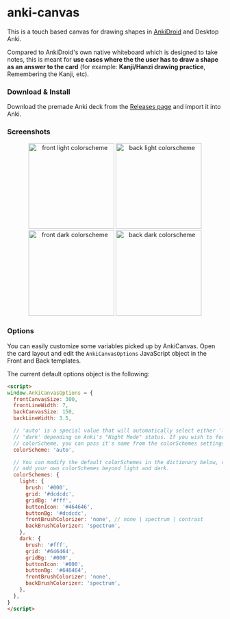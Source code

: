 # anki-canvas

This is a touch based canvas for drawing shapes in [AnkiDroid](https://github.com/ankidroid/Anki-Android) and Desktop Anki.

Compared to AnkiDroid's own native whiteboard which is designed to take notes,
this is meant for **use cases where the the user has to draw a shape as an
answer to the card** (for example: **Kanji/Hanzi drawing practice**,
Remembering the Kanji, etc).


### Download & Install

Download the premade Anki deck from the [Releases page](https://github.com/pigoz/anki-canvas/releases/latest) and import it into Anki.

### Screenshots

<p align="center">
  <img src="https://user-images.githubusercontent.com/24681/71559422-f5a86380-2a5d-11ea-8bb1-531ea50647ae.png" width="200" title="front light colorscheme">
  <img src="https://user-images.githubusercontent.com/24681/71559421-f5a86380-2a5d-11ea-98d6-706d4c284402.png" width="200" title="back light colorscheme">
  <img src="https://user-images.githubusercontent.com/24681/71559420-f50fcd00-2a5d-11ea-8b06-242a3ea231c3.png" width="200" title="front dark colorscheme">
  <img src="https://user-images.githubusercontent.com/24681/71559418-f50fcd00-2a5d-11ea-972a-9266ece65015.png" width="200" title="back dark colorscheme">
</p>

### Options

You can easily customize some variables picked up by AnkiCanvas. Open the card
layout and edit the `AnkiCanvasOptions` JavaScript object in the Front and
Back templates.


The current default options object is the following:

```html
<script>
window.AnkiCanvasOptions = {
  frontCanvasSize: 300,
  frontLineWidth: 7,
  backCanvasSize: 150,
  backLineWidth: 3.5,

  // 'auto' is a special value that will automatically select either 'light' or
  // 'dark' depending on Anki's "Night Mode" status. If you wish to force a
  // colorScheme, you can pass it's name from the colorSchemes settings below.
  colorScheme: 'auto',

  // You can modify the default colorSchemes in the dictionary below, or even
  // add your own colorSchemes beyond light and dark.
  colorSchemes: {
    light: {
      brush: '#000',
      grid: '#dcdcdc',
      gridBg: '#fff',
      buttonIcon: '#464646',
      buttonBg: '#dcdcdc',
      frontBrushColorizer: 'none', // none | spectrum | contrast
      backBrushColorizer: 'spectrum',
    },
    dark: {
      brush: '#fff',
      grid: '#646464',
      gridBg: '#000',
      buttonIcon: '#000',
      buttonBg: '#646464',
      frontBrushColorizer: 'none',
      backBrushColorizer: 'spectrum',
    },
  },
}
</script>
```
